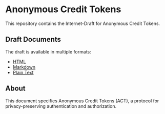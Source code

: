 # Anonymous Credit Tokens

This repository contains the Internet-Draft for Anonymous Credit Tokens.

## Draft Documents

The draft is available in multiple formats:

- [HTML](./draft-schlesinger-cfrg-act.html)
- [Markdown](./draft-schlesinger-cfrg-act.md)
- [Plain Text](./draft-schlesinger-cfrg-act.txt)

## About

This document specifies Anonymous Credit Tokens (ACT), a protocol for privacy-preserving authentication and authorization.
